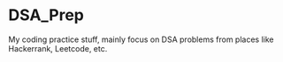 # DSA_Prep
My coding practice stuff, mainly focus on DSA problems from places like Hackerrank, Leetcode, etc.
